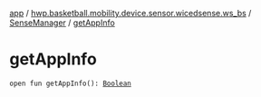 [app](../../index.md) / [hwp.basketball.mobility.device.sensor.wicedsense.ws_bs](../index.md) / [SenseManager](index.md) / [getAppInfo](.)

# getAppInfo

`open fun getAppInfo(): `[`Boolean`](https://kotlinlang.org/api/latest/jvm/stdlib/kotlin/-boolean/index.html)